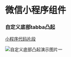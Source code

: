# 微信小程序组件

### 自定义底部tabba凸起

[小程序代码片段](https://developers.weixin.qq.com/s/X5YzxJmf7mjW)

![自定义底部凸起演示图片一](https://i.loli.net/2020/08/20/dnsor314k9WI2jg.jpg)
